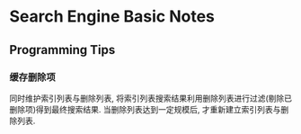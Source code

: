 # Search Engine Basic Notes

## Programming Tips

### 缓存删除项

同时维护索引列表与删除列表, 将索引列表搜索结果利用删除列表进行过滤(剔除已删除项)得到最终搜索结果. 当删除列表达到一定规模后, 才重新建立索引列表与删除列表.
